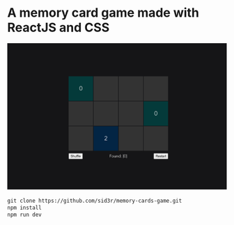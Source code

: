 # A memory card game made with ReactJS and CSS

![momory-card-preview](public/preview.png)

```
git clone https://github.com/sid3r/memory-cards-game.git
npm install
npm run dev
```
